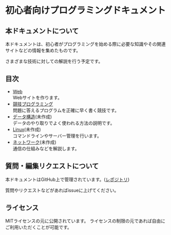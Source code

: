 # 初心者向けプログラミングドキュメント

## 本ドキュメントについて

本ドキュメントは、初心者がプログラミングを始める際に必要な知識やその関連サイトなどの情報を集めたものです。

さまざまな技術に対しての解説を行う予定です。

## 目次

- [Web](./web/)<br>Webサイトを作ります。
- [競技プログラミング](./comp/)<br>問題に答えるプログラムを正確に早く書く競技です。
- [データ構造](./data-format/)(未作成)<br>データのやり取りでよく使われる方法の説明です。
- [Linux]()(未作成)<br>コマンドラインやサーバー管理を行います。
- [ネットワーク]()(未作成)<br>通信の仕組みなどを解説します。

## 質問・編集リクエストについて

本ドキュメントはGitHub上で管理されています。([レポジトリ](https://github.com/Koyo-PC/Docs-For-Beginners))

質問やリクエストなどがあればissueに上げてください。

## ライセンス

MITライセンスの元に公開されています。
ライセンスの制限の元であれば自由にご利用いただくことが可能です。
